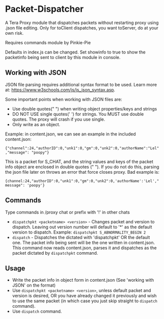 # Packet-Dispatcher
A Tera Proxy module that dispatches packets without restarting proxy using .json file editing. Only for toClient dispatches, you want toServer, do at your own risk. 

Requires commands module by Pinkie-Pie

Defaults in index.js can be changed. Set showinfo to true to show the packetinfo being sent to client by this module in console.

## Working with JSON
JSON file parsing requires additional syntax format to be used. Learn more at: https://www.w3schools.com/js/js_json_syntax.asp.

Some important points when working with JSON files are:
* Use double quotes(" ") when writing object properties/keys and strings
* DO NOT USE single quotes(' ') for strings. You MUST use double quotes. The proxy will crash if you use single.
* Only write as an object.

Example: in content.json, we can see an example in the included content.json:

`{"channel":24,"authorID":0,"unk1":0,"gm":0,"unk2":0,"authorName":"Lel","message": "poopy"}`

This is a packet for S_CHAT, and the string values and keys of the packet info object are enclosed in double quotes (" "). If you do not do this, parsing the json file later on throws an error that force closes proxy. Bad example is:

`{channel:24,"authorID":0,"unk1":0,"gm":0,"unk2":0,'authorName':'Lel',"message": 'poopy'}`

## Commands
Type commands in /proxy chat or prefix with '!' in other chats

* `dispatchpkt <packetname> <version>` - Changes packet and version to dispatch. Leaving out version number will default to '*' as the default version to dispatch. Example: `dispatchpkt S_ABNORMALITY_BEGIN 2`
* `dispatch` - Dispatches the <packetname> dictated with 'dispatchpkt' OR the default one.  The packet info being sent will be the one written in content.json. This command now reads content.json, parses it and dispatches as the packet dictated by `dispatchpkt` command.

## Usage
- Write the packet info in object form in content.json (See 'working with JSON' on the format)
- Use `dispatchpkt <packetname> <version>`, unless default packet and version is desired, OR you have already changed it previously and wish to use the same packet (in which case you just skip straight to `dispatch` command).
- Use `dispatch` command.
